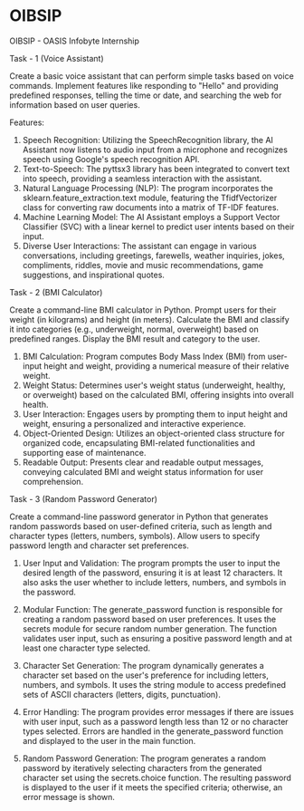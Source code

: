# OIBSIP

OIBSIP - OASIS Infobyte Internship

Task - 1 (Voice Assistant)

Create a basic voice assistant that can perform simple tasks based on voice
commands. Implement features like responding to "Hello" and providing predefined responses,
telling the time or date, and searching the web for information based on user queries.



Features:
1. Speech Recognition:
Utilizing the SpeechRecognition library, the AI Assistant now listens to audio input from a microphone and recognizes speech using Google's speech recognition API.
2. Text-to-Speech:
The pyttsx3 library has been integrated to convert text into speech, providing a seamless interaction with the assistant.
3. Natural Language Processing (NLP):
The program incorporates the sklearn.feature_extraction.text module, featuring the TfidfVectorizer class for converting raw documents into a matrix of TF-IDF features.
4. Machine Learning Model:
The AI Assistant employs a Support Vector Classifier (SVC) with a linear kernel to predict user intents based on their input.
5. Diverse User Interactions:
The assistant can engage in various conversations, including greetings, farewells, weather inquiries, jokes, compliments, riddles, movie and music recommendations, game suggestions, and inspirational quotes.


Task - 2 (BMI Calculator)

Create a command-line BMI calculator in Python. Prompt users for their
weight (in kilograms) and height (in meters). Calculate the BMI and classify it into categories
(e.g., underweight, normal, overweight) based on predefined ranges. Display the BMI result and
category to the user.

1. BMI Calculation:
Program computes Body Mass Index (BMI) from user-input height and weight, providing a numerical measure of their relative weight.
2. Weight Status:
Determines user's weight status (underweight, healthy, or overweight) based on the calculated BMI, offering insights into overall health.
3. User Interaction:
Engages users by prompting them to input height and weight, ensuring a personalized and interactive experience.
4. Object-Oriented Design:
Utilizes an object-oriented class structure for organized code, encapsulating BMI-related functionalities and supporting ease of maintenance.
6. Readable Output:
Presents clear and readable output messages, conveying calculated BMI and weight status information for user comprehension.

Task - 3 (Random Password Generator)

Create a command-line password generator in Python that generates random
passwords based on user-defined criteria, such as length and character types (letters, numbers,
symbols). Allow users to specify password length and character set preferences.

1. User Input and Validation:
The program prompts the user to input the desired length of the password, ensuring it is at least 12 characters.
It also asks the user whether to include letters, numbers, and symbols in the password.

2. Modular Function:
The generate_password function is responsible for creating a random password based on user preferences.
It uses the secrets module for secure random number generation.
The function validates user input, such as ensuring a positive password length and at least one character type selected.

3. Character Set Generation:
The program dynamically generates a character set based on the user's preference for including letters, numbers, and symbols.
It uses the string module to access predefined sets of ASCII characters (letters, digits, punctuation).

4. Error Handling:
The program provides error messages if there are issues with user input, such as a password length less than 12 or no character types selected.
Errors are handled in the generate_password function and displayed to the user in the main function.

5. Random Password Generation:
The program generates a random password by iteratively selecting characters from the generated character set using the secrets.choice function.
The resulting password is displayed to the user if it meets the specified criteria; otherwise, an error message is shown.
